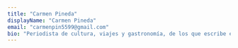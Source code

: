 ```yaml
---
title: "Carmen Pineda"
displayName: "Carmen Pineda"
email: "carmenpin5599@gmail.com"
bio: "Periodista de cultura, viajes y gastronomía, de los que escribe en diversos medios españoles y extranjeros de Latinoamérica. Crítica de cine desde hace 30 años, ha colaborado con El Mundo y Diario 16. Ha escrito en diversos medios franceses e italianos. Es también politóloga, especializada en relaciones internacionales."
---
```



